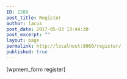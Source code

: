 ```yaml
---
ID: 2289
post_title: Register
author: lacus
post_date: 2017-05-03 13:44:30
post_excerpt: ""
layout: page
permalink: http://localhost:8060/register/
published: true
---
```

[wpmem_form register]